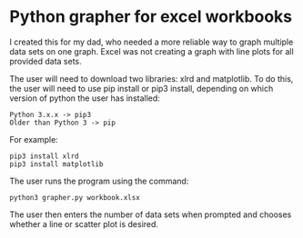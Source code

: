 # Python grapher for excel workbooks

I created this for my dad, who needed a more reliable way to graph
multiple data sets on one graph. Excel was not creating a graph
with line plots for all provided data sets.

The user will need to download two libraries: xlrd and matplotlib.
To do this, the user will need to use pip install or pip3 install,
depending on which version of python the user has installed:

    Python 3.x.x -> pip3
    Older than Python 3 -> pip

For example: 

    pip3 install xlrd
    pip3 install matplotlib
    
The user runs the program using the command:

    python3 grapher.py workbook.xlsx
    
The user then enters the number of data sets when prompted and
chooses whether a line or scatter plot is desired.
